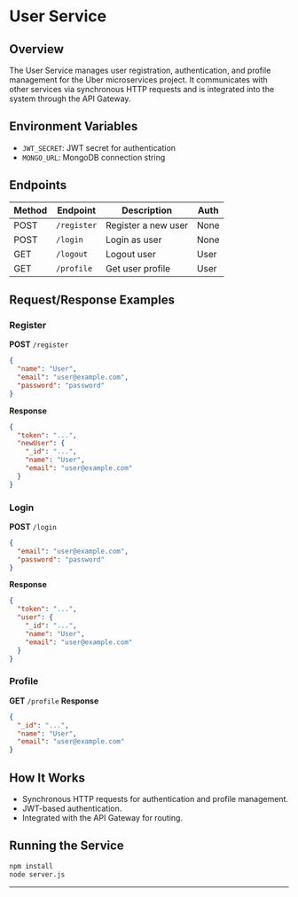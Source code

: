 # User Service

## Overview

The User Service manages user registration, authentication, and profile management for the Uber microservices project. It communicates with other services via synchronous HTTP requests and is integrated into the system through the API Gateway.

## Environment Variables

- `JWT_SECRET`: JWT secret for authentication
- `MONGO_URL`: MongoDB connection string

## Endpoints

| Method | Endpoint     | Description              | Auth   |
|--------|-------------|--------------------------|--------|
| POST   | `/register`  | Register a new user      | None   |
| POST   | `/login`     | Login as user            | None   |
| GET    | `/logout`    | Logout user              | User   |
| GET    | `/profile`   | Get user profile         | User   |

## Request/Response Examples

### Register

**POST** `/register`
```json
{
  "name": "User",
  "email": "user@example.com",
  "password": "password"
}
```
**Response**
```json
{
  "token": "...",
  "newUser": {
    "_id": "...",
    "name": "User",
    "email": "user@example.com"
  }
}
```

### Login

**POST** `/login`
```json
{
  "email": "user@example.com",
  "password": "password"
}
```
**Response**
```json
{
  "token": "...",
  "user": {
    "_id": "...",
    "name": "User",
    "email": "user@example.com"
  }
}
```

### Profile

**GET** `/profile`
**Response**
```json
{
  "_id": "...",
  "name": "User",
  "email": "user@example.com"
}
```

## How It Works

- Synchronous HTTP requests for authentication and profile management.
- JWT-based authentication.
- Integrated with the API Gateway for routing.

## Running the Service

```bash
npm install
node server.js
```

---
